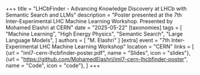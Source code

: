 +++
title = "LHCbFinder - Advancing Knowledge Discovery at LHCb with Semantic Search and LLMs"
description = "Poster presented at the  7th Inter-Experimental LHC Machine Learning Workshop. Presented by Mohamed Elashri at CERN"
date = "2025-05-22"
[taxonomies]
tags = [
  "Machine Learning",
  "High Energy Physics",
  "Semantic Search",
  "Large Language Models",
]
authors = [ "M. Elashri" ]
[extra]
event = "7th Inter-Experimental LHC Machine Learning Workshop"
location = "CERN"
links = [
    {url = "iml7-cern-lhcbfinder-poster.pdf", name = "Slides", icon = "slides"},
    {url = "https://github.com/MohamedElashri/iml7-cern-lhcbfinder-poster", name = "Code", icon = "code"},
]
+++
